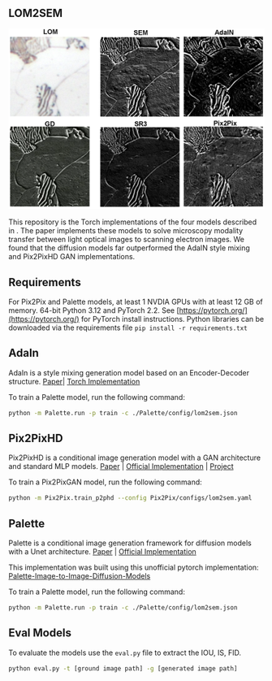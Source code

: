 ## LOM2SEM 

![Image](./docs/PearliteAllSim.png)

This repository is the Torch implementations of the four models described in [](). The paper implements these models to solve microscopy modality transfer between light optical images to scanning electron images. We found that the diffusion models far outperformed the AdaIN style mixing and Pix2PixHD GAN implementations.

## Requirements
For Pix2Pix and Palette models, at least 1 NVDIA GPUs with at least 12 GB of memory.
64-bit Python 3.12 and PyTorch 2.2. See [https://pytorch.org/](https://pytorch.org/) for PyTorch install instructions.
Python libraries can be downloaded via the requirements file `pip install -r requirements.txt`

## AdaIn
AdaIn is a style mixing generation model based on an Encoder-Decoder structure. [Paper](https://arxiv.org/pdf/1703.06868)| [Torch Implementation](https://github.com/xunhuang1995/AdaIN-style)

To train a Palette model, run the following command:
```bash
python -m Palette.run -p train -c ./Palette/config/lom2sem.json
```

## Pix2PixHD
Pix2PixHD is a conditional image generation model with a GAN architecture and standard MLP models. [Paper](https://arxiv.org/pdf/1711.11585.pdf) | [Official Implementation](https://github.com/NVIDIA/pix2pixHD) | [Project](https://tcwang0509.github.io/pix2pixHD/)

To train a Pix2PixGAN model, run the following command:
```bash
python -m Pix2Pix.train_p2phd --config Pix2Pix/configs/lom2sem.yaml
```

## Palette
Palette is a conditional image generation framework for diffusion models with a Unet architecture.  [Paper](https://arxiv.org/pdf/2111.05826.pdf) | [Official Implementation](https://iterative-refinement.github.io/palette/)

This implementation was built using this unofficial pytorch implementation: [Palette-Image-to-Image-Diffusion-Models](https://github.com/Janspiry/Palette-Image-to-Image-Diffusion-Models)

To train a Palette model, run the following command:
```bash
python -m Palette.run -p train -c ./Palette/config/lom2sem.json
```

## Eval Models
To evaluate the models use the `eval.py` file to extract the IOU, IS, FID.
```bash
python eval.py -t [ground image path] -g [generated image path]
```